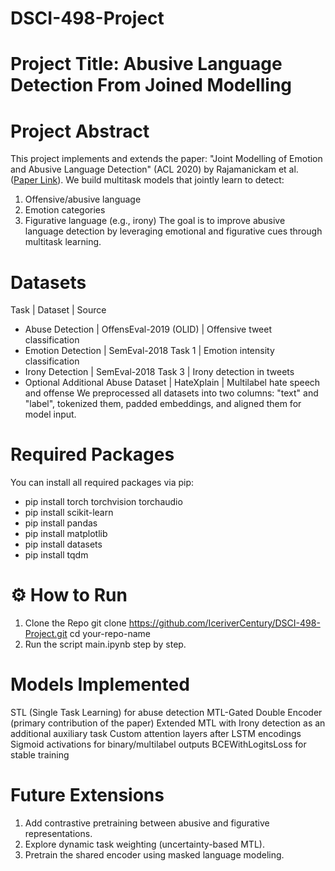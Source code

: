 # DSCI-498-Project

# Project Title: Abusive Language Detection From Joined Modelling

# Project Abstract
This project implements and extends the paper: "Joint Modelling of Emotion and Abusive Language Detection" (ACL 2020) by Rajamanickam et al.([Paper Link]([url](https://aclanthology.org/2020.acl-main.394.pdf))).
We build multitask models that jointly learn to detect:
1. Offensive/abusive language
2. Emotion categories
3. Figurative language (e.g., irony)
The goal is to improve abusive language detection by leveraging emotional and figurative cues through multitask learning.

# Datasets 
Task | Dataset | Source
- Abuse Detection | OffensEval-2019 (OLID) | Offensive tweet classification
- Emotion Detection | SemEval-2018 Task 1 | Emotion intensity classification
- Irony Detection | SemEval-2018 Task 3 | Irony detection in tweets
- Optional Additional Abuse Dataset | HateXplain | Multilabel hate speech and offense
We preprocessed all datasets into two columns: "text" and "label", tokenized them, padded embeddings, and aligned them for model input.


# Required Packages
You can install all required packages via pip:
- pip install torch torchvision torchaudio
- pip install scikit-learn
- pip install pandas
- pip install matplotlib
- pip install datasets
- pip install tqdm

# ⚙️ How to Run
1. Clone the Repo
git clone https://github.com/IceriverCentury/DSCI-498-Project.git
cd your-repo-name
2. Run the script main.ipynb step by step.

# Models Implemented
STL (Single Task Learning) for abuse detection
MTL-Gated Double Encoder (primary contribution of the paper)
Extended MTL with Irony detection as an additional auxiliary task
Custom attention layers after LSTM encodings
Sigmoid activations for binary/multilabel outputs
BCEWithLogitsLoss for stable training

# Future Extensions
1. Add contrastive pretraining between abusive and figurative representations.
2. Explore dynamic task weighting (uncertainty-based MTL).
3. Pretrain the shared encoder using masked language modeling.


